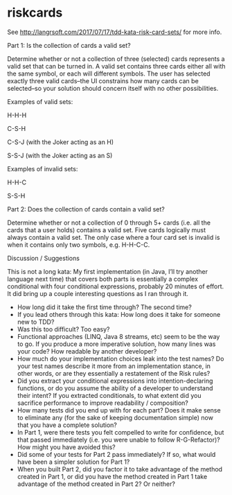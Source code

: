 # riskcards

See http://langrsoft.com/2017/07/17/tdd-kata-risk-card-sets/ for more info.

Part 1: Is the collection of cards a valid set?

Determine whether or not a collection of three (selected) cards represents a valid set that can be turned in. A valid set contains three cards either all with the same symbol, or each will different symbols.
The user has selected exactly three valid cards–the UI constrains how many cards can be selected–so your solution should concern itself with no other possibilities.

Examples of valid sets:

H-H-H

C-S-H

C-S-J (with the Joker acting as an H)

S-S-J (with the Joker acting as an S)

Examples of invalid sets:

H-H-C

S-S-H

Part 2: Does the collection of cards contain a valid set?

Determine whether or not a collection of 0 through 5+ cards (i.e. all the cards that a user holds) contains a valid set.
Five cards logically must always contain a valid set. The only case where a four card set is invalid is when it contains only two symbols, e.g. H-H-C-C.

Discussion / Suggestions

This is not a long kata: My first implementation (in Java, I’ll try another language next time) that covers both parts is essentially a complex conditional with four conditional expressions, probably 20 minutes of effort. It did bring up a couple interesting questions as I ran through it.

* How long did it take the first time through? The second time?
* If you lead others through this kata: How long does it take for someone new to TDD?
* Was this too difficult? Too easy?
* Functional approaches (LINQ, Java 8 streams, etc) seem to be the way to go. If you produce a more imperative solution, how many lines was your code? How readable by another developer?
* How much do your implementation choices leak into the test names? Do your test names describe it more from an implementation stance, in other words, or are they essentially a restatement of the Risk rules?
* Did you extract your conditional expressions into intention-declaring functions, or do you assume the ability of a developer to understand their intent? If you extracted conditionals, to what extent did you sacrifice performance to improve readability / composition?
* How many tests did you end up with for each part? Does it make sense to eliminate any (for the sake of keeping documentation simple) now that you have a complete solution?
* In Part 1, were there tests you felt compelled to write for confidence, but that passed immediately (i.e. you were unable to follow R-G-Refactor)? How might you have avoided this?
* Did some of your tests for Part 2 pass immediately? If so, what would have been a simpler solution for Part 1?
* When you built Part 2, did you factor it to take advantage of the method created in Part 1, or did you have the method created in Part 1 take advantage of the method created in Part 2? Or neither?
